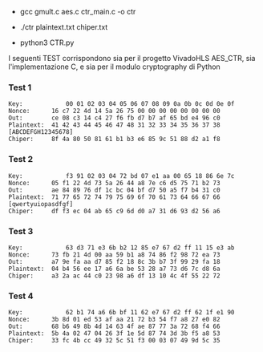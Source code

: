 - gcc gmult.c aes.c ctr_main.c -o ctr
- ./ctr plaintext.txt chiper.txt

- python3 CTR.py

I seguenti TEST corrispondono sia per il progetto VivadoHLS AES_CTR, sia l'implementazione C, e sia per il modulo cryptography di Python

### Test 1
```
Key:	        00 01 02 03 04 05 06 07 08 09 0a 0b 0c 0d 0e 0f 
Nonce:		16 c7 22 4d 14 5a 26 75 00 00 00 00 00 00 00 00 
Out:		ce 08 c3 14 c4 27 f6 fb d7 b7 af 65 bd e4 96 c0 
Plaintext:	41 42 43 44 45 46 47 48 31 32 33 34 35 36 37 38  [ABCDEFGH12345678]
Chiper:		8f 4a 80 50 81 61 b1 b3 e6 85 9c 51 88 d2 a1 f8 
```

### Test 2
```
Key:            f3 91 02 03 04 72 bd 07 e1 aa 00 65 18 86 6e 7c 
Nonce:		05 f1 22 4d 73 5a 26 44 a8 7e c6 d5 75 71 b2 73 
Out:		ae 84 89 76 df 1c bc 04 bf d7 50 a5 f7 b4 31 c0 
Plaintext:	71 77 65 72 74 79 75 69 6f 70 61 73 64 66 67 66 [qwertyuiopasdfgf]
Chiper:		df f3 ec 04 ab 65 c9 6d d0 a7 31 d6 93 d2 56 a6 
```

### Test 3
```
Key:	        63 d3 71 e3 6b b2 12 85 e7 67 d2 ff 11 15 e3 ab 
Nonce:		73 fb 21 4d 00 aa 59 b1 a8 74 86 f2 98 72 ea 73 
Out:		a7 9e fa aa d7 85 f2 18 8c 3b b7 3f 99 29 fa 18 
Plaintext:	04 b4 56 ee 17 a6 6a be 53 28 a7 73 d6 7c d8 6a 
Chiper:		a3 2a ac 44 c0 23 98 a6 df 13 10 4c 4f 55 22 72
```

### Test 4
```
Key: 	        62 b1 74 a6 6b bf 11 62 e7 67 d2 ff 62 1f e1 90 
Nonce:		3b 8d 01 ed 53 af aa 21 72 b3 54 f7 a8 27 e0 82 
Out:		68 b6 49 8b 4d 14 63 4f ae 87 77 3a 72 68 f4 66 
Plaintext:	5b 4a 02 47 04 26 3f 1e 5d 87 74 3d 3b f5 a8 53 
Chiper:		33 fc 4b cc 49 32 5c 51 f3 00 03 07 49 9d 5c 35 
```


